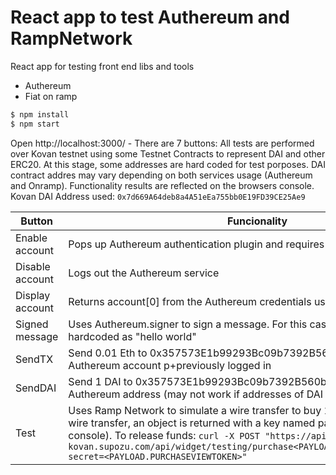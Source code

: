 
# React app to test Authereum and RampNetwork

React app for testing front end libs and tools
- Authereum
- Fiat on ramp

```sh
$ npm install
$ npm start
```

Open http://localhost:3000/ - There are 7 buttons:
All tests are performed over Kovan testnet using some Testnet Contracts to represent DAI and other ERC20. At this stage, some addresses are hard coded for test porposes. DAI contract addres may vary depending on both services usage (Authereum and Onramp). Functionality results are reflected on the browsers console.
Kovan DAI Address used: `0x7d669A64deb8a4A51eEa755bb0E19FD39CE25Ae9`

| Button | Funcionality |
| ------ | ------ |
| Enable account | Pops up Authereum authentication plugin and requires Autherum credentials |
| Disable account | Logs out the Authereum service |
| Display account | Returns account[0] from the Authereum credentials used after login |
| Signed message | Uses Authereum.signer to sign a message. For this case, the message is hardcoded as "hello world" |
| SendTX | Send 0.01 Eth to 0x357573E1b99293Bc09b7392B560b3C336c22690C from Authereum account p+previously logged in |
| SendDAI | Send 1 DAI to 0x357573E1b99293Bc09b7392B560b3C336c22690C from Authereum address (may not work if addresses of DAI do not match)  |
| Test | Uses Ramp Network to simulate a wire transfer to buy 1 DAI. After requesting a wire transfer, an object is returned with a key named payload (On browser console). To release funds: `curl -X POST "https://api-instant-staging-kovan.supozu.com/api/widget/testing/purchase<PAYLOAD.PURCHASE.ID>/release?secret=<PAYLOAD.PURCHASEVIEWTOKEN>"` |
